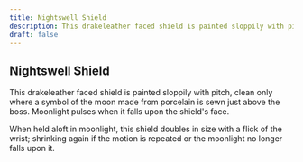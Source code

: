 ```yaml
---
title: Nightswell Shield
description: This drakeleather faced shield is painted sloppily with pitch, clean only where a symbol of the moon made from porcelain is sewn just above the boss. Moonlight pulses when it falls upon the shield'...
draft: false
---
```


## Nightswell Shield

This drakeleather faced shield is painted sloppily with pitch, clean only where a symbol of the moon made from porcelain is sewn just above the boss. Moonlight pulses when it falls upon the shield's face.

When held aloft in moonlight, this shield doubles in size with a flick of the wrist; shrinking again if the motion is repeated or the moonlight no longer falls upon it.

